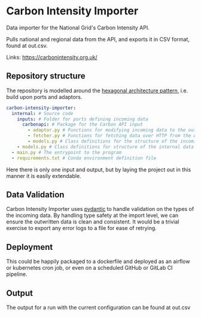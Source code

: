# Carbon Intensity Importer

Data importer for the National Grid's Carbon Intensity API.

Pulls national and regional data from the API, and exports it in CSV format, found at out.csv.

Links: https://carbonintensity.org.uk/

## Repository structure

The repository is modelled around the [hexagonal architecture pattern](https://github.com/devsjc/golang-project-structure/blob/main/alistair.cockburn.us/hexagonal-architecture), i.e. build upon ports and adaptors.

```yaml
carbon-intensity-importer:
  internal: # Source code
    inputs: # Folder for ports defining incoming data
      carbonapi: # Package for the Carbon API input
        - adaptor.py # Functions for modifying incoming data to the outgoing format
        - fetcher.py # Functions for fetching data over HTTP from the API endpoint
        - models.py # Class definitions for the structure of the incoming data
    - models.py # Class definitions for structure of the internal data
  - main.py # The entrypoint to the program
  - requirements.txt # Conda environment definition file
```

Here there is only one input and output, but by laying the project out in this manner it is easily extendable.

## Data Validation

Carbon Intensity Importer uses [pydantic](https://pydantic-docs.helpmanual.io/) to handle validation on the types of the incoming data. By handling type safety at the import level, we can ensure the outwritten data is clean and consistent. It would be a trivial exercise to export any error logs to a file for ease of retrying.

## Deployment

This could be happily packaged to a dockerfile and deployed as an airflow or kubernetes cron job, or even on a scheduled GitHub or GitLab CI pipeline.

## Output

The output for a run with the current configuration can be found at out.csv